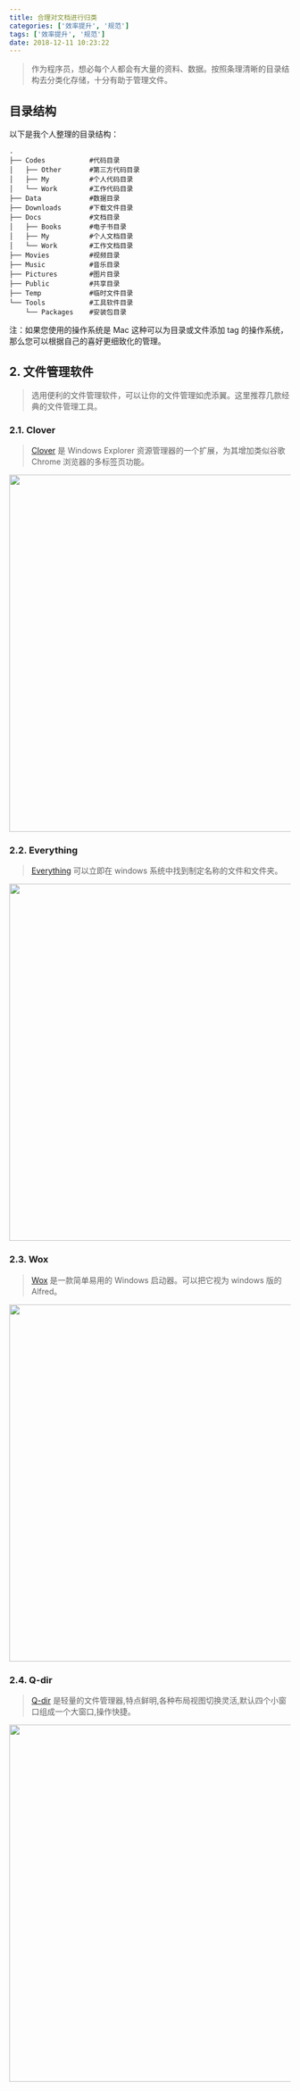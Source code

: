 ```yaml
---
title: 合理对文档进行归类
categories: ['效率提升', '规范']
tags: ['效率提升', '规范']
date: 2018-12-11 10:23:22
---
```


> 作为程序员，想必每个人都会有大量的资料、数据。按照条理清晰的目录结构去分类化存储，十分有助于管理文件。

## 目录结构

以下是我个人整理的目录结构：

```
.
├── Codes           #代码目录
│   ├── Other       #第三方代码目录
│   ├── My          #个人代码目录
│   └── Work        #工作代码目录
├── Data            #数据目录
├── Downloads       #下载文件目录
├── Docs            #文档目录
│   ├── Books       #电子书目录
│   ├── My          #个人文档目录
│   └── Work        #工作文档目录
├── Movies          #视频目录
├── Music           #音乐目录
├── Pictures        #图片目录
├── Public          #共享目录
├── Temp            #临时文件目录
└── Tools           #工具软件目录
    └── Packages    #安装包目录
```

注：如果您使用的操作系统是 Mac 这种可以为目录或文件添加 tag 的操作系统，那么您可以根据自己的喜好更细致化的管理。

## 2. 文件管理软件

> 选用便利的文件管理软件，可以让你的文件管理如虎添翼。这里推荐几款经典的文件管理工具。

### 2.1. Clover

> [Clover](http://cn.ejie.me/) 是 Windows Explorer 资源管理器的一个扩展，为其增加类似谷歌 Chrome 浏览器的多标签页功能。

<div align="center">
<img src="http://cn.ejie.me/images/clover.jpg" width="640" />
</div>

### 2.2. Everything

> [Everything](http://www.voidtools.com/) 可以立即在 windows 系统中找到制定名称的文件和文件夹。

<div align="center">
<img src="http://www.voidtools.com/sssmall2.gif" width="640" />
</div>

### 2.3. Wox

> [Wox](https://github.com/Wox-launcher/Wox) 是一款简单易用的 Windows 启动器。可以把它视为 windows 版的 Alfred。

<div align="center">
<img src="https://camo.githubusercontent.com/9db33546d3a905a9ad915e0948d3ba3f47f57b64/687474703a2f2f692e696d6775722e636f6d2f4474784e424a692e676966" width="640" />
</div>

### 2.4. Q-dir

> [Q-dir](http://www.softpedia.com/get/File-managers/Q-Dir.shtml) 是轻量的文件管理器,特点鲜明,各种布局视图切换灵活,默认四个小窗口组成一个大窗口,操作快捷。

<div align="center">
<img src="http://i1-win.softpedia-static.com/screenshots/q-dir_1.png" width="640" />
</div>

